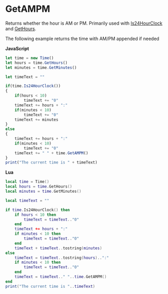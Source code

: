 # GetAMPM

Returns whether the hour is AM or PM. Primarily used with [Is24HourClock](./is24hourclock.md) and [GetHours](./gethours.md).

The following example returns the time with AM/PM appended if needed

**JavaScript**
```js
let time = new Time()
let hours = time.GetHours()
let minutes = time.GetMinutes()

let timeText = ""

if(time.Is24HourClock())
{
    if(hours < 10)
        timeText += "0"
    timeText += hours + ":"
    if(minutes < 10)
        timeText += "0"
    timeText += minutes
}
else
{
    timeText += hours + ":"
    if(minutes < 10)
        timeText += "0"
    timeText += " " + time.GetAMPM()
}
print("The current time is " + timeText)
```

**Lua**
```lua
local time = Time()
local hours = time.GetHours()
local minutes = time.GetMinutes()

local timeText = ""

if time.Is24HourClock() then
    if hours < 10 then
        timeText = timeText.."0"
    end
    timeText += hours + ":"
    if minutes < 10 then
        timeText = timeText.."0"
    end
    timeText + timeText..tostring(minutes)
else
    timeText = timeText..tostring(hours)..":"
    if minutes < 10 then
        timeText = timeText.."0"
    end
    timeText = timeText.." "..time.GetAMPM()
end
print("The current time is "..timeText)
```